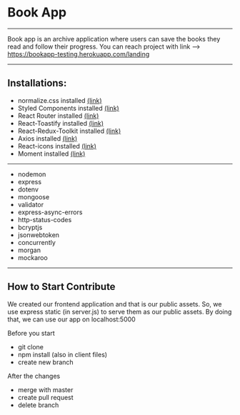 # Book App

---

Book app is an archive application where users can save the books they read and follow their progress.
You can reach project with link --> https://bookapp-testing.herokuapp.com/landing

---

## Installations:
  - normalize.css installed [(link)](https://necolas.github.io/normalize.css/)
  - Styled Components installed [(link)](https://styled-components.com/docs)
  - React Router installed [(link)](https://reactrouter.com/docs/en/v6)
  - React-Toastify installed [(link)](https://www.npmjs.com/package/react-toastify)
  - React-Redux-Toolkit installed [(link)](https://redux-toolkit.js.org/introduction/getting-started)
  - Axios installed [(link)](https://github.com/axios/axios)
  - React-icons installed [(link)](https://react-icons.github.io/react-icons/)
  - Moment installed [(link)](https://momentjs.com/)
  ---
  - nodemon
  - express
  - dotenv
  - mongoose
  - validator
  - express-async-errors
  - http-status-codes
  - bcryptjs
  - jsonwebtoken
  - concurrently
  - morgan
  - mockaroo

---

## How to Start Contribute

We created our frontend application and that is our public assets. So, we use express static (in server.js) to serve them as our public assets. 
By doing that, we can use our app on localhost:5000

Before you start

- git clone 
- npm install (also in client files)
- create new branch

After the changes

- merge with master
- create pull request
- delete branch


